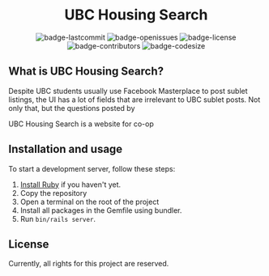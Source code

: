 <h1 align="center">UBC Housing Search</h1>

<p align="center">
  <img alt="badge-lastcommit" src="https://img.shields.io/github/last-commit/GaryHilares/UBC-Housing-Search?style=for-the-badge">
  <img alt="badge-openissues" src="https://img.shields.io/github/issues-raw/GaryHilares/UBC-Housing-Search?style=for-the-badge">
  <img alt="badge-license" src="https://img.shields.io/github/license/GaryHilares/UBC-Housing-Search?style=for-the-badge">
  <img alt="badge-contributors" src="https://img.shields.io/github/contributors/GaryHilares/UBC-Housing-Search?style=for-the-badge">
  <img alt="badge-codesize" src="https://img.shields.io/github/languages/code-size/GaryHilares/UBC-Housing-Search?style=for-the-badge">
</p>

## What is UBC Housing Search?

Despite UBC students usually use Facebook Masterplace to post sublet listings, the UI has a lot of fields that are irrelevant to UBC sublet posts. Not only that, but the questions posted by

UBC Housing Search is a website for co-op

## Installation and usage

To start a development server, follow these steps:

1. [Install Ruby](https://www.ruby-lang.org/en/downloads/) if you haven't yet.
2. Copy the repository
3. Open a terminal on the root of the project
4. Install all packages in the Gemfile using bundler.
5. Run `bin/rails server`.

## License

Currently, all rights for this project are reserved.
